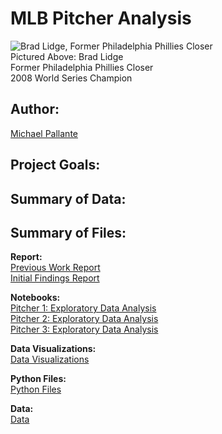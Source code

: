 # MLB Pitcher Analysis

![Brad Lidge, Former Philadelphia Phillies Closer](https://media3.giphy.com/media/ks1jEAOIrrakE/giphy.gif?cid=790b76118fbe67c3730c97fdd109d4a2f9c69c610c43b2a2&rid=giphy.gif)
<br>
Pictured Above: Brad Lidge
<br>
Former Philadelphia Phillies Closer
<br>
2008 World Series Champion

## Author: 

[Michael Pallante](https://github.com/michaelpallante)

## Project Goals:



## Summary of Data:



## Summary of Files:

**Report:**
<br>
[Previous Work Report](https://github.com/michaelpallante/mlb_pitcher_analysis/tree/master/reports/previous_work_report.pdf)
<br>
[Initial Findings Report](https://github.com/michaelpallante/mlb_pitcher_analysis/tree/master/reports/initial_findings_report.pdf)

**Notebooks:**
<br>
[Pitcher 1: Exploratory Data Analysis](https://github.com/michaelpallante/mlb_pitcher_analysis/blob/master/notebooks/mlb_pitcher_analysis_pitcher1_eda.ipynb)
<br>
[Pitcher 2: Exploratory Data Analysis](https://github.com/michaelpallante/mlb_pitcher_analysis/blob/master/notebooks/mlb_pitcher_analysis_pitcher2_eda.ipynb)
<br>
[Pitcher 3: Exploratory Data Analysis](https://github.com/michaelpallante/mlb_pitcher_analysis/blob/master/notebooks/mlb_pitcher_analysis_pitcher3_eda.ipynb)

**Data Visualizations:**
<br>
[Data Visualizations](https://github.com/michaelpallante/mlb_pitcher_analysis/tree/master/data_visualizations)

**Python Files:**
<br>
[Python Files](https://github.com/michaelpallante/mlb_pitcher_analysis/tree/master/python_files)

**Data:**
<br>
[Data](https://github.com/michaelpallante/mlb_pitcher_analysis/tree/master/data)
